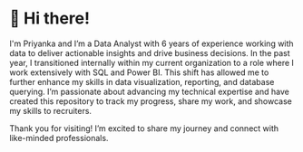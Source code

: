 # 👋 Hi there!

I'm Priyanka and I’m a Data Analyst with 6 years of experience working with data to deliver actionable insights and drive business decisions. 
In the past year, I transitioned internally within my current organization to a role where I work extensively with SQL and Power BI. This shift has allowed me to further enhance my skills in data visualization, reporting, and database querying.
I’m passionate about advancing my technical expertise and have created this repository to track my progress, share my work, and showcase my skills to recruiters.

Thank you for visiting! I’m excited to share my journey and connect with like-minded professionals.


